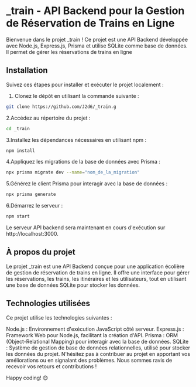 #  _train - API Backend pour la Gestion de Réservation de Trains en Ligne

Bienvenue dans le projet _train ! Ce projet est une API Backend développée avec Node.js, Express.js, Prisma et utilise SQLite comme base de données. Il permet de gérer les réservations de trains en ligne 

## Installation

Suivez ces étapes pour installer et exécuter le projet localement :

1. Clonez le dépôt en utilisant la commande suivante :

```bash
git clone https://github.com/J2d6/_train.g
```
2.Accédez au répertoire du projet :

```bash
cd _train
```

3.Installez les dépendances nécessaires en utilisant npm :

```bash
npm install
```

4.Appliquez les migrations de la base de données avec Prisma :

```bash
npx prisma migrate dev --name="nom_de_la_migration"
```

5.Générez le client Prisma pour interagir avec la base de données :

```bash
npx prisma generate
```

6.Démarrez le serveur :

```bash
npm start
```

Le serveur API backend sera maintenant en cours d'exécution sur http://localhost:3000.



## À propos du projet

Le projet _train est une API Backend conçue pour une application écolière de gestion de réservation de trains en ligne. Il offre une interface pour gérer les réservations, les trains, les itinéraires et les utilisateurs, tout en utilisant une base de données SQLite pour stocker les données.

## Technologies utilisées

Ce projet utilise les technologies suivantes :

Node.js : Environnement d'exécution JavaScript côté serveur.
Express.js : Framework Web pour Node.js, facilitant la création d'API.
Prisma : ORM (Object-Relational Mapping) pour interagir avec la base de données.
SQLite : Système de gestion de base de données relationnelles, utilisé pour stocker les données du projet.
N'hésitez pas à contribuer au projet en apportant vos améliorations ou en signalant des problèmes. Nous sommes ravis de recevoir vos retours et contributions !

Happy coding! 😊

